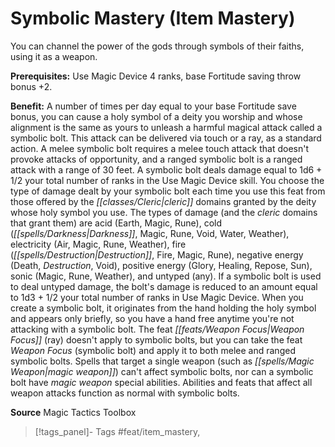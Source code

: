 ﻿---
cssclass: [feats]

---
# Symbolic Mastery (Item Mastery)

You can channel the power of the gods through symbols of their faiths, using it as a weapon.

**Prerequisites:** Use Magic Device 4 ranks, base Fortitude saving throw bonus +2.

**Benefit:** A number of times per day equal to your base Fortitude save bonus, you can cause a holy symbol of a deity you worship and whose alignment is the same as yours to unleash a harmful magical attack called a symbolic bolt. This attack can be delivered via touch or a ray, as a standard action. A melee symbolic bolt requires a melee touch attack that doesn't provoke attacks of opportunity, and a ranged symbolic bolt is a ranged attack with a range of 30 feet. A symbolic bolt deals damage equal to 1d6 + 1/2 your total number of ranks in the Use Magic Device skill. You choose the type of damage dealt by your symbolic bolt each time you use this feat from those offered by the _[[classes/Cleric|cleric]]_ domains granted by the deity whose holy symbol you use. The types of damage (and the _cleric_ domains that grant them) are acid (Earth, Magic, Rune), cold (_[[spells/Darkness|Darkness]]_, Magic, Rune, Void, Water, Weather), electricity (Air, Magic, Rune, Weather), fire (_[[spells/Destruction|Destruction]]_, Fire, Magic, Rune), negative energy (Death, _Destruction_, Void), positive energy (Glory, Healing, Repose, Sun), sonic (Magic, Rune, Weather), and untyped (any). If a symbolic bolt is used to deal untyped damage, the bolt's damage is reduced to an amount equal to 1d3 + 1/2 your total number of ranks in Use Magic Device. When you create a symbolic bolt, it originates from the hand holding the holy symbol and appears only briefly, so you have a hand free anytime you're not attacking with a symbolic bolt. The feat _[[feats/Weapon Focus|Weapon Focus]]_ (ray) doesn't apply to symbolic bolts, but you can take the feat _Weapon Focus_ (symbolic bolt) and apply it to both melee and ranged symbolic bolts. Spells that target a single weapon (such as _[[spells/Magic Weapon|magic weapon]]_) can't affect symbolic bolts, nor can a symbolic bolt have _magic weapon_ special abilities. Abilities and feats that affect all weapon attacks function as normal with symbolic bolts.

**Source** Magic Tactics Toolbox
>[!tags_panel]- Tags
> #feat/item_mastery, 